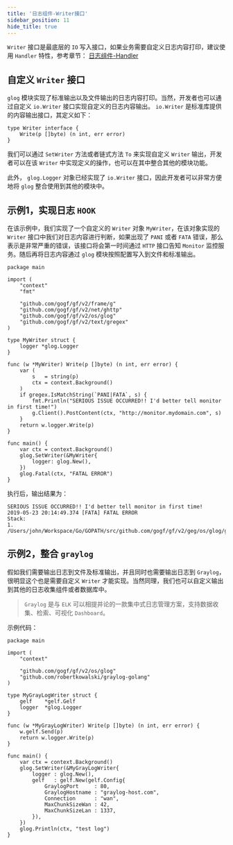 ```yaml
---
title: '日志组件-Writer接口'
sidebar_position: 11
hide_title: true
---
```


`Writer` 接口是最底层的 `IO` 写入接口，如果业务需要自定义日志内容打印，建议使用 `Handler` 特性，参考章节： [日志组件-Handler](output/goframe-v2.4-md/核心组件-重点/日志组件/日志组件-Handler)

## 自定义 `Writer` 接口

`glog` 模块实现了标准输出以及文件输出的日志内容打印。当然，开发者也可以通过自定义 `io.Writer` 接口实现自定义的日志内容输出。 `io.Writer` 是标准库提供的内容输出接口，其定义如下：

```
type Writer interface {
	Write(p []byte) (n int, err error)
}
```

我们可以通过 `SetWriter` 方法或者链式方法 `To` 来实现自定义 `Writer` 输出，开发者可以在该 `Writer` 中实现定义的操作，也可以在其中整合其他的模块功能。

此外， `glog.Logger` 对象已经实现了 `io.Writer` 接口，因此开发者可以非常方便地将 `glog` 整合使用到其他的模块中。

## 示例1，实现日志 `HOOK`

在该示例中，我们实现了一个自定义的 `Writer` 对象 `MyWriter`，在该对象实现的 `Writer` 接口中我们对日志内容进行判断，如果出现了 `PANI` 或者 `FATA` 错误，那么表示是非常严重的错误，该接口将会第一时间通过 `HTTP` 接口告知 `Monitor` 监控服务。随后再将日志内容通过 `glog` 模块按照配置写入到文件和标准输出。

```
package main

import (
	"context"
	"fmt"

	"github.com/gogf/gf/v2/frame/g"
	"github.com/gogf/gf/v2/net/ghttp"
	"github.com/gogf/gf/v2/os/glog"
	"github.com/gogf/gf/v2/text/gregex"
)

type MyWriter struct {
	logger *glog.Logger
}

func (w *MyWriter) Write(p []byte) (n int, err error) {
	var (
		s   = string(p)
		ctx = context.Background()
	)
	if gregex.IsMatchString(`PANI|FATA`, s) {
		fmt.Println("SERIOUS ISSUE OCCURRED!! I'd better tell monitor in first time!")
		g.Client().PostContent(ctx, "http://monitor.mydomain.com", s)
	}
	return w.logger.Write(p)
}

func main() {
	var ctx = context.Background()
	glog.SetWriter(&MyWriter{
		logger: glog.New(),
	})
	glog.Fatal(ctx, "FATAL ERROR")
}
```

执行后，输出结果为：

```
SERIOUS ISSUE OCCURRED!! I'd better tell monitor in first time!
2019-05-23 20:14:49.374 [FATA] FATAL ERROR
Stack:
1. /Users/john/Workspace/Go/GOPATH/src/github.com/gogf/gf/v2/geg/os/glog/glog_writer_hook.go:27
```

## 示例2，整合 `graylog`

假如我们需要输出日志到文件及标准输出，并且同时也需要输出日志到 `Graylog`，很明显这个也是需要自定义 `Writer` 才能实现。当然同理，我们也可以自定义输出到其他的日志收集组件或者数据库中。

> `Graylog` 是与 `ELK` 可以相提并论的一款集中式日志管理方案，支持数据收集、检索、可视化 `Dashboard`。

示例代码：

```
package main

import (
	"context"

	"github.com/gogf/gf/v2/os/glog"
	"github.com/robertkowalski/graylog-golang"
)

type MyGrayLogWriter struct {
	gelf    *gelf.Gelf
	logger  *glog.Logger
}

func (w *MyGrayLogWriter) Write(p []byte) (n int, err error) {
	w.gelf.Send(p)
	return w.logger.Write(p)
}

func main() {
	var ctx = context.Background()
	glog.SetWriter(&MyGrayLogWriter{
		logger : glog.New(),
		gelf   : gelf.New(gelf.Config{
			GraylogPort     : 80,
			GraylogHostname : "graylog-host.com",
			Connection      : "wan",
			MaxChunkSizeWan : 42,
			MaxChunkSizeLan : 1337,
		}),
	})
	glog.Println(ctx, "test log")
}
```